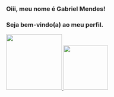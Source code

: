 ### Oiii, meu nome é Gabriel Mendes!
### Seja bem-vindo(a) ao meu perfil. 

<div>
  <a href="https://github.com/omgitsgm">
  <img height="150em" src="https://github-readme-stats.vercel.app/api?username=omgitsgm&show_icons=true&theme=dracula&include_all_commits=true&count_private=true"/>
  <img height="120em" src="https://github-readme-stats.vercel.app/api/top-langs/?username=omgitsgm&layout=compact&langs_count=7&theme=dracula"/>
</div>
